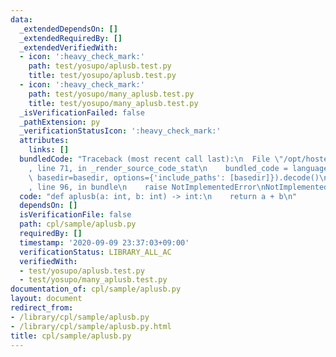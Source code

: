 ```yaml
---
data:
  _extendedDependsOn: []
  _extendedRequiredBy: []
  _extendedVerifiedWith:
  - icon: ':heavy_check_mark:'
    path: test/yosupo/aplusb.test.py
    title: test/yosupo/aplusb.test.py
  - icon: ':heavy_check_mark:'
    path: test/yosupo/many_aplusb.test.py
    title: test/yosupo/many_aplusb.test.py
  _isVerificationFailed: false
  _pathExtension: py
  _verificationStatusIcon: ':heavy_check_mark:'
  attributes:
    links: []
  bundledCode: "Traceback (most recent call last):\n  File \"/opt/hostedtoolcache/Python/3.9.2/x64/lib/python3.9/site-packages/onlinejudge_verify/documentation/build.py\"\
    , line 71, in _render_source_code_stat\n    bundled_code = language.bundle(stat.path,\
    \ basedir=basedir, options={'include_paths': [basedir]}).decode()\n  File \"/opt/hostedtoolcache/Python/3.9.2/x64/lib/python3.9/site-packages/onlinejudge_verify/languages/python.py\"\
    , line 96, in bundle\n    raise NotImplementedError\nNotImplementedError\n"
  code: "def aplusb(a: int, b: int) -> int:\n    return a + b\n"
  dependsOn: []
  isVerificationFile: false
  path: cpl/sample/aplusb.py
  requiredBy: []
  timestamp: '2020-09-09 23:37:03+09:00'
  verificationStatus: LIBRARY_ALL_AC
  verifiedWith:
  - test/yosupo/aplusb.test.py
  - test/yosupo/many_aplusb.test.py
documentation_of: cpl/sample/aplusb.py
layout: document
redirect_from:
- /library/cpl/sample/aplusb.py
- /library/cpl/sample/aplusb.py.html
title: cpl/sample/aplusb.py
---
```

